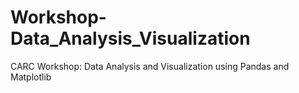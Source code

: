 # Workshop-Data_Analysis_Visualization
CARC Workshop: Data Analysis and Visualization using Pandas and Matplotlib
